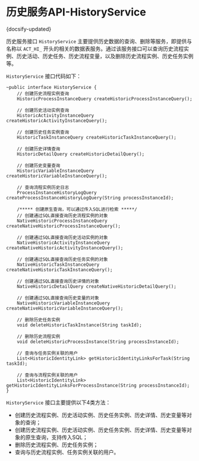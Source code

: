 # 历史服务API-HistoryService
{docsify-updated}

历史服务接口 `HistoryService` 主要提供历史数据的查询、删除等服务，即提供与名称以 `ACT_HI_` 开头的相关的数据表服务。通过该服务接口可以查询历史流程实例、历史活动、历史任务、历史流程变量，以及删除历史流程实例、历史任务实例等。

`HistoryService` 接口代码如下：
```
~public interface HistoryService {
    // 创建历史流程实例查询
    HistoricProcessInstanceQuery createHistoricProcessInstanceQuery();

    // 创建历史活动实例查询
    HistoricActivityInstanceQuery createHistoricActivityInstanceQuery();

    // 创建历史任务实例查询
    HistoricTaskInstanceQuery createHistoricTaskInstanceQuery();

    // 创建历史详情查询
    HistoricDetailQuery createHistoricDetailQuery();

    // 创建历史变量查询
    HistoricVariableInstanceQuery createHistoricVariableInstanceQuery();

    // 查询流程实例历史日志
    ProcessInstanceHistoryLogQuery createProcessInstanceHistoryLogQuery(String processInstanceId);

    /***** 创建原生查询，可以通过传入SQL进行检索 *****/
    // 创建通过SQL直接查询历史流程实例的对象
    NativeHistoricProcessInstanceQuery createNativeHistoricProcessInstanceQuery();

    // 创建通过SQL直接查询历史活动实例的对象
    NativeHistoricActivityInstanceQuery createNativeHistoricActivityInstanceQuery();

    // 创建通过SQL直接查询历史任务实例的对象
    NativeHistoricTaskInstanceQuery createNativeHistoricTaskInstanceQuery();

    // 创建通过SQL直接查询历史详情的对象
    NativeHistoricDetailQuery createNativeHistoricDetailQuery();

    // 创建通过SQL直接查询历史变量的对象
    NativeHistoricVariableInstanceQuery createNativeHistoricVariableInstanceQuery();

    // 删除历史任务实例
    void deleteHistoricTaskInstance(String taskId);

    // 删除历史流程实例
    void deleteHistoricProcessInstance(String processInstanceId);

    // 查询与任务实例关联的用户
    List<HistoricIdentityLink> getHistoricIdentityLinksForTask(String taskId);

    // 查询与流程实例关联的用户
    List<HistoricIdentityLink> getHistoricIdentityLinksForProcessInstance(String processInstanceId);
}
```

`HistoryService` 接口主要提供以下4类方法：
+ 创建历史流程实例、历史活动实例、历史任务实例、历史详情、历史变量等对象的查询；
+ 创建历史流程实例、历史活动实例、历史任务实例、历史详情、历史变量等对象的原生查询，支持传入SQL；
+ 删除历史流程实例、历史任务实例；
+ 查询与历史流程实例、任务实例关联的用户。